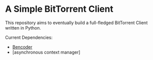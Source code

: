 # A Simple BitTorrent Client

This repository aims to eventually build a full-fledged BitTorrent Client written in Python.

Current Dependencies:
* [Bencoder](https://github.com/utdemir/bencoder)
* [asynchronous context manager]
